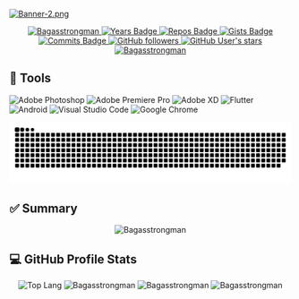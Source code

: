[![Banner-2.png](https://i.postimg.cc/HsmdFZzr/Banner-2.png)](https://postimg.cc/Lhxc1VrS)

<p align="center">
    <a href="https://github.com/Bagasstrongman/" target="_blank">
        <img src="https://komarev.com/ghpvc/?username=Bagasstrongman&label=Profile%20views&color=690000&style=flat-square" alt="Bagasstrongman"/>
    </a>
    <a href="https://badges.pufler.dev" target="_blank">
        <img src="https://badges.pufler.dev/years/Bagasstrongman?style=flat-square&color=690000" alt="Years Badge"/>
    </a>
    <a href="https://badges.pufler.dev" target="_blank">
        <img src="https://badges.pufler.dev/repos/Bagasstrongman?style=flat-square&color=690000" alt="Repos Badge"/>
    </a>
    <a href="https://badges.pufler.dev" target="_blank">
        <img src="https://badges.pufler.dev/gists/lordronz?style=flat-square&color=690000" alt="Gists Badge"/>
    </a>
    <a href="https://badges.pufler.dev" target="_blank">
        <img src="https://badges.pufler.dev/commits/monthly/Bagasstrongman?style=flat-square&color=690000" alt="Commits Badge"/>
    </a>
    <a href="https://badges.pufler.dev" target="_blank">
        <img src="https://img.shields.io/github/followers/Bagasstrongman?style=social" alt="GitHub followers"/>
    </a>
    <a href="https://badges.pufler.dev" target="_blank">
        <img src="https://img.shields.io/github/stars/Bagasstrongman?affiliations=OWNER%2CCOLLABORATOR&style=social" alt="GitHub User's stars"/>
    </a>
    <a href="https://github.com/Bagasstrongman/" target="_blank">
        <img src="https://img.shields.io/badge/isAwesome-true-blue?style=flat-square&color=690000" alt="Bagasstrongman"/>
    </a>
</p>


## 🔭 Tools

 ![Adobe Photoshop](https://img.shields.io/badge/adobe%20photoshop-%2331A8FF.svg?style=for-the-badge&logo=adobe%20photoshop&logoColor=white) ![Adobe Premiere Pro](https://img.shields.io/badge/Adobe%20Premiere%20Pro-9999FF.svg?style=for-the-badge&logo=Adobe%20Premiere%20Pro&logoColor=white)
 ![Adobe XD](https://img.shields.io/badge/Adobe%20XD-470137?style=for-the-badge&logo=Adobe%20XD&logoColor=#FF61F6) ![Flutter](https://img.shields.io/badge/Flutter-%2302569B.svg?style=for-the-badge&logo=Flutter&logoColor=white) ![Android](https://img.shields.io/badge/Android-3DDC84?style=for-the-badge&logo=android&logoColor=white)  ![Visual Studio Code](https://img.shields.io/badge/Visual%20Studio%20Code-0078d7.svg?style=for-the-badge&logo=visual-studio-code&logoColor=white) ![Google Chrome](https://img.shields.io/badge/Google%20Chrome-4285F4?style=for-the-badge&logo=GoogleChrome&logoColor=white)
 
<p align="center">
   <img src="https://raw.githubusercontent.com/lordronz/lordronz/snek-output/github-contribution-grid-snake.svg" alt="Snek"/>
</p>

## ✅ Summary

<p align="center">
    <img src="https://github-profile-trophy.vercel.app/?username=Bagasstrongman&theme=monokai" alt="Bagasstrongman"/>
</p>

## 💻 GitHub Profile Stats


<p align="center">
            <img src="https://github-readme-stats.vercel.app/api/top-langs?username=Bagasstrongman&show_icons=true&theme=monokai&locale=en&layout=compact&langs_count=10&hide=html,css,vue,cmake,jupyter%20notebook,scss,tex,smarty&exclude_repo=dotfiles,laravel-react-starter" alt="Top Lang"/>
            <img src="https://github-readme-stats.vercel.app/api?username=Bagasstrongman&show_icons=true&theme=monokai&locale=en" alt="Bagasstrongman"/>
            <img src="https://github-readme-stats.vercel.app/api/wakatime?username=Bagasstrongman&theme=monokai&locale=en&layout=compact" alt="Bagasstrongman"/>
            <img src="https://github-readme-streak-stats.herokuapp.com/?user=Bagasstrongman&theme=monokai" alt="Bagasstrongman"/>
</p>

 
<!--
**bagasstrongman/bagasstrongman** is a ✨ _special_ ✨ repository because its `README.md` (this file) appears on your GitHub profile.

Here are some ideas to get you started:

- 🔭 I’m currently working on ...
- 🌱 I’m currently learning ...
- 👯 I’m looking to collaborate on ...
- 🤔 I’m looking for help with ...
- 💬 Ask me about ...
- 📫 How to reach me: ...
- 😄 Pronouns: ...
- ⚡ Fun fact: ...
-->
